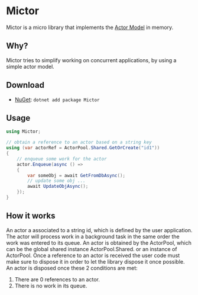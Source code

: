 
# Mictor

Mictor is a micro library that implements the [Actor Model](https://en.wikipedia.org/wiki/Actor_model) in memory.

## Why?
Mictor tries to simplify working on concurrent applications, by using a simple actor model. 

## Download

- [NuGet](https://nuget.org/packages/Mictor): `dotnet add package Mictor`

## Usage
```csharp
using Mictor;

// obtain a reference to an actor based on a string key
using (var actorRef = ActorPool.Shared.GetOrCreate("id1"))
{
	// enqueue some work for the actor
	actor.Enqueue(async () => 
	{
		var someObj = await GetFromDbAsync();
		// update some obj ...
		await UpdateObjAsync();			
	});
}
```

## How it works
An actor a associated to a string id, which is defined by the user application.
The actor will process work in a background task in the same order the work was entered to its queue.
An actor is obtained by the ActorPool, which can be the global shared instance ActorPool.Shared. or an instance of ActorPool.
Once a reference to an actor is received the user code must make sure to dispose it in order to let the library dispose it once possible.
An actor is disposed once these 2 conditions are met:
1. There are 0 references to an actor.
2. There is no work in its queue.
